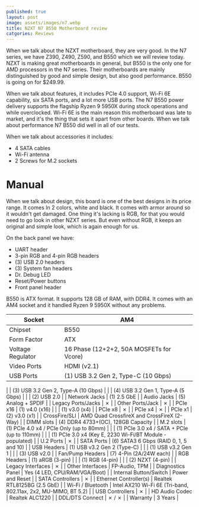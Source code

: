 ```yaml
---
published: true
layout: post
image: assets/images/n7.webp
title: NZXT N7 B550 Motherboard review
catgories: Reviews
---
```


When we talk about the NZXT motherboard, they are very good. In the N7 series, we have Z390, Z490, Z590, and B550 which we will review today. NZXT is making great motherboards in general, but B550 is the only one for AMD processors in the N7 series. Their motherboards are mainly distinguished by good and simple design, but also good performance. B550 is going on for $249.99.

When we talk about features, it includes PCIe 4.0 support, Wi-Fi 6E capability, six SATA ports, and a lot more USB ports. The N7 B550 power delivery supports the flagship Ryzen 9 5950X during stock operations and while overclocked. Wi-Fi 6E is the main reason this motherboard was late to market, and it&#39;s the thing that sets it apart from other boards. When we talk about performance N7 B550 did well in all of our tests.

When we talk about accessories it includes:
- 4 SATA cables
- Wi-Fi antenna
- 2 Screws for M.2 sockets

# Manual

When we talk about design, this board is one of the best designs in its price range. It comes In 2 colors, white and black. It comes with armor around so it wouldn&#39;t get damaged. One thing it&#39;s lacking is RGB, for that you would need to go look in other NZXT series. But even without RGB, it keeps an original and simple look, which is again enough for us.

On the back panel we have:

- UART header
- 3-pin RGB and 4-pin RGB headers
- (3) USB 2.0 headers
- (3) System fan headers
- Dr. Debug LED
- Reset/Power buttons
- Front panel header

B550 is ATX format. It supports 128 GB of RAM, with DDR4. It comes with an AM4 socket and it handled Ryzen 9 5950X without any problems.

| Socket | AM4 |
| --- | --- |
| Chipset | B550 |
| Form Factor | ATX |
| Voltage Regulator | 16 Phase (12+2+2, 50A MOSFETs for Vcore) |
| Video Ports | HDMI (v2.1) |
| USB Ports | (1) USB 3.2 Gen 2, Type-C (10 Gbps) |
|
 | (3) USB 3.2 Gen 2, Type-A (10 Gbps) |
|
 | (4) USB 3.2 Gen 1, Type-A (5 Gbps) |
|
 | (2) USB 2.0 |
| Network Jacks | (1) 2.5 GbE |
| Audio Jacks | (5) Analog + SPDIF |
| Legacy Ports/Jacks | ✗ |
| Other Ports/Jack | ✗ |
| PCIe x16 | (1) v4.0 (x16) |
|
 | (1) v3.0 (x4) |
| PCIe x8 | ✗ |
| PCIe x4 | ✗ |
| PCIe x1 | (2) v3.0 (x1) |
| CrossFire/SLI | AMD Quad CrossfireX and CrossFireX (2-Way) |
| DIMM slots | (4) DDR4 4733+(OC), 128GB Capacity |
| M.2 slots | (1) PCIe 4.0 x4 / PCIe Only (up to 80mm) |
|
 | (1) PCIe 3.0 x4 / SATA + PCIe (up to 110mm) |
|
 | (1) PCIe 3.0 x4 (Key E, 2230 Wi-Fi/BT Module - populated) |
| U.2 Ports | ✗ |
| SATA Ports | (6) SATA3 6 Gbps (RAID 0, 1, 5 and 10) |
| USB Headers | (1) USB v3.2 Gen 2 (Type-C) |
|
 | (1) USB v3.2 Gen 1 |
|
 | (3) USB v2.0 |
| Fan/Pump Headers | (7) 4-Pin (2A/24W each) |
| RGB Headers | (1) aRGB (3-pin) |
|
 | (1) RGB (4-pin) |
|
 | (2) NZXT (4-pin) |
| Legacy Interfaces | ✗ |
| Other Interfaces | FP-Audio, TPM |
| Diagnostics Panel | Yes (4 LED, CPU/RAM/VGA/Boot) |
| Internal Button/Switch | Power and Reset |
| SATA Controllers | ✗ |
| Ethernet Controller(s) | Realtek RTL8125BG (2.5 GbE) |
| Wi-Fi / Bluetooth | Intel AX210 Wi-Fi 6E (Tri-band, 802.11ax, 2x2, MU-MIMO, BT 5.2) |
| USB Controllers | ✗ |
| HD Audio Codec | Realtek ALC1220 |
| DDL/DTS Connect | ✗ / ✗ |
| Warranty | 3 Years |
